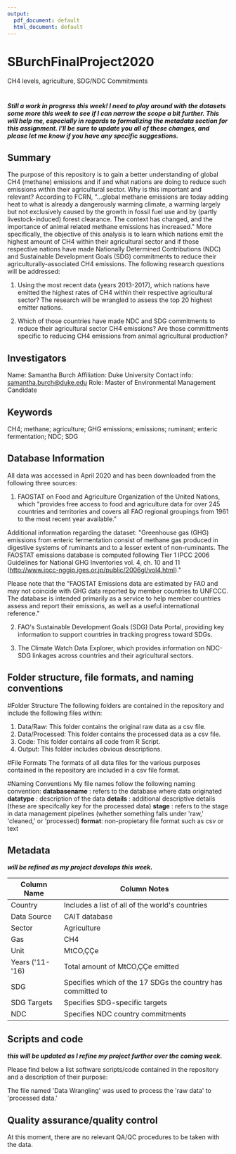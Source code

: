 ```yaml
---
output:
  pdf_document: default
  html_document: default
---
```

# SBurchFinalProject2020
CH4 levels, agriculture, SDG/NDC Commitments

# <SBurchFinalProject2020>
***Still a work in progress this week! I need to play around with the datasets some more this week to see if I can narrow the scope a bit further. This will help me, especially in regards to formalizing the metadata section for this assignment. I'll be sure to update you all of these changes, and please let me know if you have any specific suggestions.***

## Summary

The purpose of this repository is to gain a better understanding of global CH4 (methane) emissions and if and what nations are doing to reduce such emissions within their agricultural sector. Why is this important and relevant? According to FCRN, "...global methane emissions are today adding heat to what is already a dangerously warming climate, a warming largely but not exclusively caused by the growth in fossil fuel use and by (partly livestock-induced) forest clearance. The context has changed, and the importance of animal related methane emissions has increased." More specifically, the objective of this analysis is to learn which nations emit the highest amount of CH4 within their agricultural sector and if those respective nations have made Nationally Determined Contributions (NDC) and Sustainable Development Goals (SDG) commitments to reduce their agriculturally-associated CH4 emissions. The following research questions will be addressed: 

1. Using the most recent data (years 2013-2017), which nations have emitted the highest rates of CH4 within their respective agricultural sector? The research will be wrangled to assess the top 20 highest emitter nations.

2. Which of those countries have made NDC and SDG commitments to reduce their agricultural sector CH4 emissions? Are those committments specific to reducing CH4 emissions from animal agricultural production?

## Investigators

Name: Samantha Burch
Affiliation: Duke University
Contact info: samantha.burch@duke.edu
Role: Master of Environmental Management Candidate

## Keywords

CH4; methane; agriculture; GHG emissions; emissions; ruminant; enteric fermentation; NDC; SDG

## Database Information

All data was accessed in April 2020 and has been downloaded from the following three sources: 

1) FAOSTAT on Food and Agriculture Organization of the United Nations, which "provides free access to food and agriculture data for over 245 countries and territories and covers all FAO regional groupings from 1961 to the most recent year available."

Additional information regarding the dataset: "Greenhouse gas (GHG) emissions from enteric fermentation consist of methane gas produced in digestive systems of ruminants and to a lesser extent of non-ruminants. The FAOSTAT emissions database is computed following Tier 1 IPCC 2006 Guidelines for National GHG Inventories vol. 4, ch. 10 and 11 (http://www.ipcc-nggip.iges.or.jp/public/2006gl/vol4.html)."

Please note that the "FAOSTAT Emissions data are estimated by FAO and may not coincide with GHG data reported by member countries to UNFCCC. The database is intended primarily as a service to help member countries assess and report their emissions, as well as a useful international reference."

2) FAO's Sustainable Development Goals (SDG) Data Portal, providing key information to support countries in tracking progress toward SDGs.

3) The Climate Watch Data Explorer, which provides information on NDC-SDG linkages across countries and their agricultural sectors.

## Folder structure, file formats, and naming conventions 

#Folder Structure
The following folders are contained in the repository and include the following files within: 

1. Data/Raw: This folder contains the original raw data as a csv file.
2. Data/Processed: This folder contains the processed data as a csv file.
3. Code: This folder contains all code from R Script.
4. Output: This folder includes obvious descriptions.

#File Formats
The formats of all data files for the various purposes contained in the repository are included in a csv file format.

#Naming Conventions
My file names follow the following naming convention:
**databasename** : refers to the database where data originated
**datatype** : description of the data
**details** : additional descriptive details (these are specifcally key for the processed data)
**stage** : refers to the stage in data management pipelines (whether something falls under 'raw,' 'cleaned,' or 'processed)
**format**: non-propietary file format such as csv or text

## Metadata
***will be refined as my project develops this week.***

Column Name      | Column Notes
---------------- | -------------
Country          | Includes a list of all of the world's countries 
Data Source      | CAIT database
Sector           | Agriculture
Gas              | CH4
Unit             | MtCO‚ÇÇe
Years ('11-'16)  | Total amount of MtCO‚ÇÇe emitted
SDG              | Specifies which of the 17 SDGs the country has committed to
SDG Targets      | Specifies SDG-specific targets               
NDC              | Specifies NDC country commitments

## Scripts and code

***this will be updated as I refine my project further over the coming week.***

Please find below a list software scripts/code contained in the repository and a description of their purpose:

The file named 'Data Wrangling' was used to process the 'raw data' to 'processed data.'

## Quality assurance/quality control

At this moment, there are no relevant QA/QC procedures to be taken with the data. 
